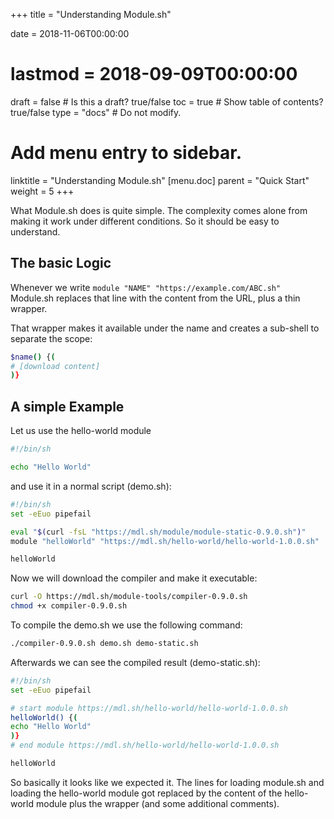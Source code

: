 +++
title = "Understanding Module.sh"

date = 2018-11-06T00:00:00
# lastmod = 2018-09-09T00:00:00

draft = false  # Is this a draft? true/false
toc = true  # Show table of contents? true/false
type = "docs"  # Do not modify.

# Add menu entry to sidebar.
linktitle = "Understanding Module.sh"
[menu.doc]
  parent = "Quick Start"
  weight = 5
+++

What Module.sh does is quite simple. The complexity comes alone from
making it work under different conditions. So it should be easy to
understand.

## The basic Logic

Whenever we write `module "NAME" "https://example.com/ABC.sh"`
Module.sh replaces that line with the content from the URL, plus a
thin wrapper.

That wrapper makes it available under the name and creates a
sub-shell to separate the scope:

```sh
$name() {(
# [download content]
)}
```

## A simple Example

Let us use the hello-world module

```sh
#!/bin/sh

echo "Hello World"
```

and use it in a normal script (demo.sh):

```sh
#!/bin/sh
set -eEuo pipefail

eval "$(curl -fsL "https://mdl.sh/module/module-static-0.9.0.sh")"
module "helloWorld" "https://mdl.sh/hello-world/hello-world-1.0.0.sh"

helloWorld
```

Now we will download the compiler and make it executable:

```sh
curl -O https://mdl.sh/module-tools/compiler-0.9.0.sh
chmod +x compiler-0.9.0.sh
```

To compile the demo.sh we use the following command:

```sh
./compiler-0.9.0.sh demo.sh demo-static.sh
```

Afterwards we can see the compiled result (demo-static.sh):

```sh
#!/bin/sh
set -eEuo pipefail

# start module https://mdl.sh/hello-world/hello-world-1.0.0.sh
helloWorld() {(
echo "Hello World"
)}
# end module https://mdl.sh/hello-world/hello-world-1.0.0.sh

helloWorld
```

So basically it looks like we expected it. The lines for loading
module.sh and loading the hello-world module got replaced by the
content of the hello-world module plus the wrapper (and some
additional comments).
